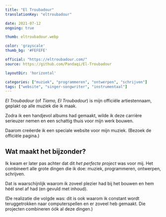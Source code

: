 ```yaml
---
title: "El Troubadour"
translationKey: "eltroubadour"

date: 2021-07-12
ongoing: true

thumb: eltroubadour.webp

color: 'grayscale'
thumb_bg: '#FEFEFE'

official: "https://eltroubadour.com/"
source: https://github.com/Pandaqi/El-Troubadour

layoutDir: 'horizontal'

categories: ["muziek", "programmeren", "ontwerpen", "schrijven"]
tags: ["website", "singer-songwriter", "instrumentaal"]
---
```


_El Troubadour_ (of _Tiamo, El Troubadour_) is mijn officiële artiestennaam, geplakt op alle muziek die ik maak.

Zodra ik een handjevol albums had gemaakt, wilde ik deze carrière serieuzer nemen en een schattig thuis voor mijn werk bouwen.

Daarom creëerde ik een speciale website voor mijn muziek. (Bezoek de officiële pagina.)

## Wat maakt het bijzonder?
Ik kwam er later pas achter dat dit _het perfecte project_ was voor mij. Het combineert alle grote dingen die ik doe: muziek, programmeren, ontwerpen, schrijven.

Dat is waarschijnlijk waarom ik zoveel plezier had bij het bouwen en hem héél snel af had (en gevuld met inhoud).

(De realizatie die volgde was: dit is ook waarom ik constant wordt teruggetrokken naar computerspellen en er zoveel heb gemaakt. Die projecten combineren óók al deze dingen.)
